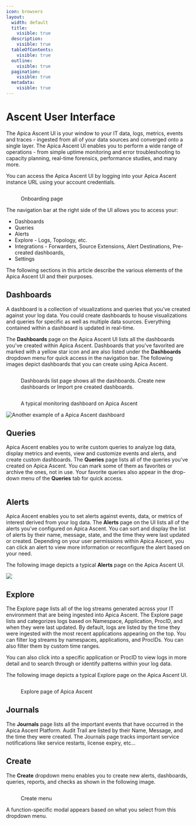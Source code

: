 ```yaml
---
icon: browsers
layout:
  width: default
  title:
    visible: true
  description:
    visible: true
  tableOfContents:
    visible: true
  outline:
    visible: true
  pagination:
    visible: true
  metadata:
    visible: true
---
```


# Ascent User Interface

The Apica Ascent UI is your window to your IT data, logs, metrics, events and traces - ingested from all of your data sources and converged onto a single layer. The Apica Ascent UI enables you to perform a wide range of operations - from simple uptime monitoring and error troubleshooting to capacity planning, real-time forensics, performance studies, and many more.

You can access the Apica Ascent UI by logging into your Apica Ascent instance URL using your account credentials.

<figure><img src="../.gitbook/assets/screencapture-datafabric-demo-apica-io-onboarding-2025-07-26-12_58_08 (1).png" alt=""><figcaption><p>Onboarding page</p></figcaption></figure>

The navigation bar at the right side of the UI allows you to access your:

* Dashboards
* Queries
* Alerts
* Explore - Logs, Topology, etc.&#x20;
* Integrations - Forwarders, Source Extensions, Alert Destinations, Pre-created dashboards,&#x20;
* Settings

The following sections in this article describe the various elements of the Apica Ascent UI and their purposes.

## Dashboards

A dashboard is a collection of visualizations and queries that you've created against your log data. You could create dashboards to house visualizations and queries for specific as well as multiple data sources. Everything contained within a dashboard is updated in real-time.

The **Dashboards** page on the Apica Ascent UI lists all the dashboards you've created within Apica Ascent. Dashboards that you've favorited are marked with a yellow star icon and are also listed under the **Dashboards** dropdown menu for quick access in the navigation bar. The following images depict dashboards that you can create using Apica Ascent.

<figure><img src="../.gitbook/assets/image (1).png" alt=""><figcaption><p>Dashboards list page shows all the dashboards. Create new dashboards or Import pre created dashboards. </p></figcaption></figure>

<figure><img src="../.gitbook/assets/screencapture-datafabric-demo-apica-io-dashboard-ascent-monitoring-2025-07-26-12_02_24.png" alt=""><figcaption><p>A typical monitoring dashboard on Apica Ascent</p></figcaption></figure>

![Another example of a Apica Ascent dashboard](../.gitbook/assets/aws-cloudtrail.png)

## **Queries**

Apica Ascent enables you to write custom queries to analyze log data, display metrics and events, view and customize events and alerts, and create custom dashboards. The **Queries** page lists all of the queries you've created on Apica Ascent. You can mark some of them as favorites or archive the ones, not in use. Your favorite queries also appear in the drop-down menu of the **Queries** tab for quick access.

<figure><img src="../.gitbook/assets/image (2).png" alt=""><figcaption></figcaption></figure>

## **Alerts**

Apica Ascent enables you to set alerts against events, data, or metrics of interest derived from your log data. The **Alerts** page on the UI lists all of the alerts you've configured on Apica Ascent. You can sort and display the list of alerts by their name, message, state, and the time they were last updated or created. Depending on your user permissions within Apica Ascent, you can click an alert to view more information or reconfigure the alert based on your need.

The following image depicts a typical **Alerts** page on the Apica Ascent UI.

![](../.gitbook/assets/alerts-list.png)

## Explore

The Explore page lists all of the log streams generated across your IT environment that are being ingested into Apica Ascent. The Explore page lists and categorizes logs based on Namespace, Application, ProcID, and when they were last updated. By default, logs are listed by the time they were ingested with the most recent applications appearing on the top. You can filter log streams by namespaces, applications, and ProcIDs. You can also filter them by custom time ranges.

You can also click into a specific application or ProcID to view logs in more detail and to search through or identify patterns within your log data.

The following image depicts a typical Explore page on the Apica Ascent UI.

<figure><img src="../.gitbook/assets/screencapture-datafabric-demo-apica-io-explore-2025-07-26-12_46_13 (3).png" alt=""><figcaption><p>Explore page of Apica Ascent</p></figcaption></figure>

## Journals

The **Journals** page lists all the important events that have occurred in the Apica Ascent Platform. Audit Trail are listed by their Name, Message, and the time they were created. The Journals page tracks important service notifications like service restarts, license expiry, etc...

## Create

The **Create** dropdown menu enables you to create new alerts, dashboards, queries, reports, and checks as shown in the following image.

<figure><img src="../.gitbook/assets/image (325).png" alt=""><figcaption><p>Create menu</p></figcaption></figure>

A function-specific modal appears based on what you select from this dropdown menu.
